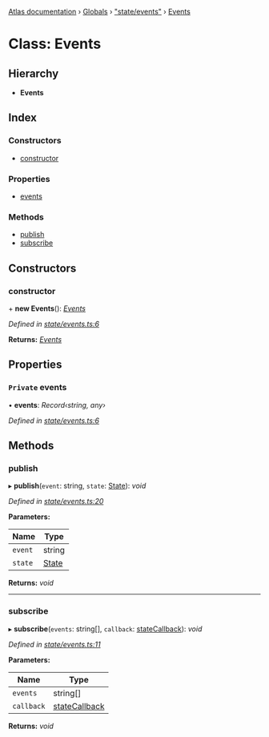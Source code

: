 [Atlas documentation](../README.md) › [Globals](../globals.md) › ["state/events"](../modules/_state_events_.md) › [Events](_state_events_.events.md)

# Class: Events

## Hierarchy

* **Events**

## Index

### Constructors

* [constructor](_state_events_.events.md#constructor)

### Properties

* [events](_state_events_.events.md#private-events)

### Methods

* [publish](_state_events_.events.md#publish)
* [subscribe](_state_events_.events.md#subscribe)

## Constructors

###  constructor

\+ **new Events**(): *[Events](_state_events_.events.md)*

*Defined in [state/events.ts:6](https://github.com/chronark/atlas/blob/0720030/src/state/events.ts#L6)*

**Returns:** *[Events](_state_events_.events.md)*

## Properties

### `Private` events

• **events**: *Record‹string, any›*

*Defined in [state/events.ts:6](https://github.com/chronark/atlas/blob/0720030/src/state/events.ts#L6)*

## Methods

###  publish

▸ **publish**(`event`: string, `state`: [State](../modules/_state_store_.md#state)): *void*

*Defined in [state/events.ts:20](https://github.com/chronark/atlas/blob/0720030/src/state/events.ts#L20)*

**Parameters:**

Name | Type |
------ | ------ |
`event` | string |
`state` | [State](../modules/_state_store_.md#state) |

**Returns:** *void*

___

###  subscribe

▸ **subscribe**(`events`: string[], `callback`: [stateCallback](../modules/_state_events_.md#statecallback)): *void*

*Defined in [state/events.ts:11](https://github.com/chronark/atlas/blob/0720030/src/state/events.ts#L11)*

**Parameters:**

Name | Type |
------ | ------ |
`events` | string[] |
`callback` | [stateCallback](../modules/_state_events_.md#statecallback) |

**Returns:** *void*

